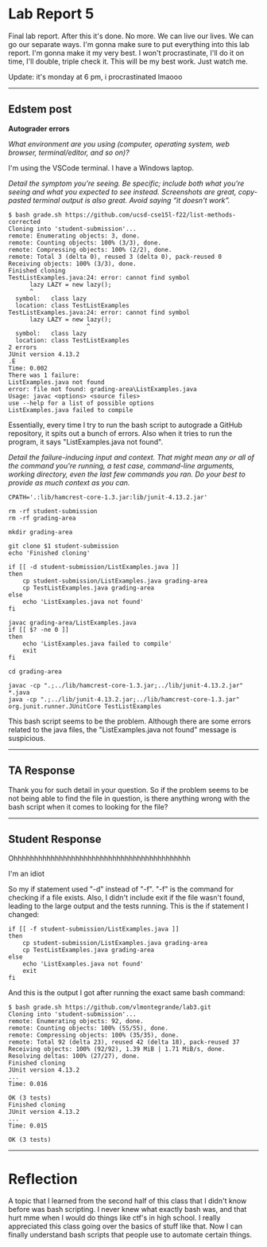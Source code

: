 # Lab Report 5

Final lab report. After this it's done. No more. We can live our lives. We can go our separate ways. I'm gonna make sure to put everything into this lab report.
I'm gonna make it my very best. I won't procrastinate, I'll do it on time, I'll double, triple check it. This will be my best work. Just watch me.

Update: it's monday at 6 pm, i procrastinated lmaooo

---

## Edstem post

**Autograder errors**

*What environment are you using (computer, operating system, web browser, terminal/editor, and so on)?*

I'm using the VSCode terminal. I have a Windows laptop.

*Detail the symptom you're seeing. Be specific; include both what you're seeing and what you expected to see instead. Screenshots are great, copy-pasted terminal output is also great. Avoid saying “it doesn't work”.*

```
$ bash grade.sh https://github.com/ucsd-cse15l-f22/list-methods-corrected
Cloning into 'student-submission'...
remote: Enumerating objects: 3, done.
remote: Counting objects: 100% (3/3), done.
remote: Compressing objects: 100% (2/2), done.
remote: Total 3 (delta 0), reused 3 (delta 0), pack-reused 0
Receiving objects: 100% (3/3), done.
Finished cloning
TestListExamples.java:24: error: cannot find symbol
      lazy LAZY = new lazy();
      ^
  symbol:   class lazy
  location: class TestListExamples
TestListExamples.java:24: error: cannot find symbol
      lazy LAZY = new lazy();
                      ^
  symbol:   class lazy
  location: class TestListExamples
2 errors
JUnit version 4.13.2
.E
Time: 0.002
There was 1 failure:
ListExamples.java not found
error: file not found: grading-area\ListExamples.java
Usage: javac <options> <source files>
use --help for a list of possible options
ListExamples.java failed to compile
```

Essentially, every time I try to run the bash script to autograde a GitHub repository, it spits out a bunch of errors. Also when it tries
to run the program, it says "ListExamples.java not found".

*Detail the failure-inducing input and context. That might mean any or all of the command you're running, a test case, command-line arguments, working directory, even the last few commands you ran. Do your best to provide as much context as you can.*

```
CPATH='.:lib/hamcrest-core-1.3.jar:lib/junit-4.13.2.jar'

rm -rf student-submission
rm -rf grading-area

mkdir grading-area

git clone $1 student-submission
echo 'Finished cloning'

if [[ -d student-submission/ListExamples.java ]] 
then
    cp student-submission/ListExamples.java grading-area
    cp TestListExamples.java grading-area
else
    echo 'ListExamples.java not found'
fi

javac grading-area/ListExamples.java
if [[ $? -ne 0 ]] 
then
    echo 'ListExamples.java failed to compile'
    exit
fi

cd grading-area

javac -cp ".;../lib/hamcrest-core-1.3.jar;../lib/junit-4.13.2.jar" *.java
java -cp ".;../lib/junit-4.13.2.jar;../lib/hamcrest-core-1.3.jar" org.junit.runner.JUnitCore TestListExamples
```

This bash script seems to be the problem. Although there are some errors related to the java files, the "ListExamples.java not found" message 
is suspicious.

--- 
## TA Response

Thank you for such detail in your question. So if the problem seems to be not being
able to find the file in question, is there anything wrong with the bash script when it comes to looking for the file?

---
## Student Response

Ohhhhhhhhhhhhhhhhhhhhhhhhhhhhhhhhhhhhhhhhhhh

I'm an idiot

So my if statement used "-d" instead of "-f". "-f" is the command for checking if a file exists. Also, I didn't include
exit if the file wasn't found, leading to the large output and the tests running. This is the if statement I changed:

```
if [[ -f student-submission/ListExamples.java ]] 
then
    cp student-submission/ListExamples.java grading-area
    cp TestListExamples.java grading-area
else
    echo 'ListExamples.java not found'
    exit
fi
```

And this is the output I got after running the exact same bash command:

```
$ bash grade.sh https://github.com/vlmontegrande/lab3.git
Cloning into 'student-submission'...
remote: Enumerating objects: 92, done.
remote: Counting objects: 100% (55/55), done.
remote: Compressing objects: 100% (35/35), done.
remote: Total 92 (delta 23), reused 42 (delta 18), pack-reused 37
Receiving objects: 100% (92/92), 1.39 MiB | 1.71 MiB/s, done.
Resolving deltas: 100% (27/27), done.
Finished cloning
JUnit version 4.13.2
...
Time: 0.016

OK (3 tests)
Finished cloning
JUnit version 4.13.2
...
Time: 0.015

OK (3 tests)
```

---
# Reflection

A topic that I learned from the second half of this class that I didn't know before was bash scripting.
I never knew what exactly bash was, and that hurt mme when I would do things like ctf's in high school. 
I really appreciated this class going over the basics of stuff like that. Now I can finally understand
bash scripts that people use to automate certain things.
